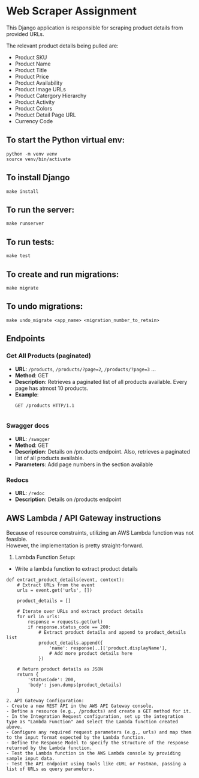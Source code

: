 # Web Scraper Assignment

This Django application is responsible for scraping product details from provided URLs. 

The relevant product details being pulled are:
- Product SKU
- Product Name
- Product Title
- Product Price
- Product Availability
- Product Image URLs
- Product Catergory Hierarchy
- Product Activity
- Product Colors
- Product Detail Page URL
- Currency Code

## To start the Python virtual env:
    python -m venv venv
    source venv/bin/activate

## To install Django
    make install

## To run the server:
    make runserver   

## To run tests:
    make test

## To create and run migrations:
    make migrate

## To undo migrations:
    make undo_migrate <app_name> <migration_number_to_retain>


## Endpoints

### Get All Products (paginated)
- **URL**: `/products`,  `/products/?page=2`, `/products/?page=3` ... 
- **Method**: GET
- **Description**: Retrieves a paginated list of all products available. Every page has atmost 10 products.
- **Example**: 
  ```http
  GET /products HTTP/1.1


### Swagger docs
- **URL**: `/swagger`
- **Method**: GET
- **Description**: Details on /products endpoint. Also, retrieves a paginated list of all products available. 
- **Parameters**: Add page numbers in the section available


### Redocs
- **URL**: `/redoc`
- **Description**: Details on /products endpoint


## AWS Lambda / API Gateway instructions
Because of resource constraints, utilizing an AWS Lambda function was not feasible.  
However, the implementation is pretty straight-forward.

1. Lambda Function Setup:
- Write a lambda function to extract product details
```http
def extract_product_details(event, context):
    # Extract URLs from the event
    urls = event.get('urls', [])
    
    product_details = []
    
    # Iterate over URLs and extract product details
    for url in urls:
        response = requests.get(url)
        if response.status_code == 200:
            # Extract product details and append to product_details list
            product_details.append({
                'name': response[..]['product.displayName'],
                # Add more product details here
            })
    
    # Return product details as JSON
    return {
        'statusCode': 200,
        'body': json.dumps(product_details)
    }

2. API Gateway Configuration:
- Create a new REST API in the AWS API Gateway console.
- Define a resource (e.g., /products) and create a GET method for it.
- In the Integration Request configuration, set up the integration type as "Lambda Function" and select the Lambda function created above.
- Configure any required request parameters (e.g., urls) and map them to the input format expected by the Lambda function.
- Define the Response Model to specify the structure of the response returned by the Lambda function.
- Test the Lambda function in the AWS Lambda console by providing sample input data.
- Test the API endpoint using tools like cURL or Postman, passing a list of URLs as query parameters.
